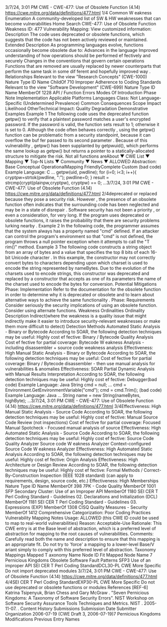 3/7/24, 3:01 PM CWE - CWE-477: Use of Obsolete Function (4.14)
https://cwe.mitre.org/data/deﬁnitions/477.html 1/4
Common W eakness Enumeration
A community-developed list of SW & HW weaknesses that can become
vulnerabilities
Home Search
CWE-477: Use of Obsolete Function
Weakness ID: 477
Vulnerability Mapping: 
View customized information:
 Description
The code uses deprecated or obsolete functions, which suggests that the code has not been actively reviewed or maintained.
 Extended Description
As programming languages evolve, functions occasionally become obsolete due to:
Advances in the language
Improved understanding of how operations should be performed ef fectively and securely
Changes in the conventions that govern certain operations
Functions that are removed are usually replaced by newer counterparts that perform the same task in some dif ferent and hopefully
improved way .
 Relationships
 Relevant to the view "Research Concepts" (CWE-1000)
Nature Type ID Name
ChildOf 710 Improper Adherence to Coding Standards
 Relevant to the view "Software Development" (CWE-699)
Nature Type ID Name
MemberOf 1228 API / Function Errors
 Modes Of Introduction
Phase Note
Implementation
 Applicable Platforms
Languages
Class: Not Language-Specific (Undetermined Prevalence)
 Common Consequences
Scope Impact Likelihood
OtherTechnical Impact: Quality Degradation
 Demonstrative Examples
Example 1
The following code uses the deprecated function getpw() to verify that a plaintext password matches a user's encrypted password. If
the password is valid, the function sets result to 1; otherwise it is set to 0.
Although the code often behaves correctly , using the getpw() function can be problematic from a security standpoint, because it can
overflow the buf fer passed to its second parameter . Because of this vulnerability , getpw() has been supplanted by getpwuid(), which
performs the same lookup as getpw() but returns a pointer to a statically-allocated structure to mitigate the risk. Not all functions areAbout ▼ CWE List ▼ Mapping ▼ Top-N Lists ▼ Community ▼ News ▼
ALLOWED
Abstraction: Base
Conceptual OperationalMapping
FriendlyComplete Custom
(bad code) Example Language: C 
...
getpw(uid, pwdline);
for (i=0; i<3; i++){
cryptpw=strtok(pwdline, ":");
pwdline=0;
}
result = strcmp(crypt(plainpw,cryptpw), cryptpw) == 0;
...3/7/24, 3:01 PM CWE - CWE-477: Use of Obsolete Function (4.14)
https://cwe.mitre.org/data/deﬁnitions/477.html 2/4deprecated or replaced because they pose a security risk. However , the presence of an obsolete function often indicates that the
surrounding code has been neglected and may be in a state of disrepair . Software security has not been a priority , or even a
consideration, for very long. If the program uses deprecated or obsolete functions, it raises the probability that there are security
problems lurking nearby .
Example 2
In the following code, the programmer assumes that the system always has a property named "cmd" defined. If an attacker can
control the program's environment so that "cmd" is not defined, the program throws a null pointer exception when it attempts to call
the "T rim()" method.
Example 3
The following code constructs a string object from an array of bytes and a value that specifies the top 8 bits of each 16-bit Unicode
character .
In this example, the constructor may not correctly convert bytes to characters depending upon which charset is used to encode the
string represented by nameBytes. Due to the evolution of the charsets used to encode strings, this constructor was deprecated and
replaced by a constructor that accepts as one of its parameters the name of the charset used to encode the bytes for conversion.
 Potential Mitigations
Phase: Implementation
Refer to the documentation for the obsolete function in order to determine why it is deprecated or obsolete and to learn about
alternative ways to achieve the same functionality .
Phase: Requirements
Consider seriously the security implications of using an obsolete function. Consider using alternate functions.
 Weakness Ordinalities
Ordinality Description
Indirect(where the weakness is a quality issue that might indirectly make it easier to introduce security-relevant weaknesses or make
them more difficult to detect)
 Detection Methods
Automated Static Analysis - Binary or Bytecode
According to SOAR, the following detection techniques may be useful:
Highly cost ef fective:
Binary / Bytecode Quality Analysis
Cost ef fective for partial coverage:
Bytecode W eakness Analysis - including disassembler + source code weakness analysis
Effectiveness: High
Manual Static Analysis - Binary or Bytecode
According to SOAR, the following detection techniques may be useful:
Cost ef fective for partial coverage:
Binary / Bytecode disassembler - then use manual analysis for vulnerabilities & anomalies
Effectiveness: SOAR Partial
Dynamic Analysis with Manual Results Interpretation
According to SOAR, the following detection techniques may be useful:
Highly cost ef fective:
Debugger(bad code) Example Language: Java 
String cmd = null;
...
cmd = Environment.GetEnvironmentVariable("cmd");
cmd = cmd.Trim();
(bad code) Example Language: Java 
...
String name = new String(nameBytes, highByte);
...3/7/24, 3:01 PM CWE - CWE-477: Use of Obsolete Function (4.14)
https://cwe.mitre.org/data/deﬁnitions/477.html 3/4Effectiveness: High
Manual Static Analysis - Source Code
According to SOAR, the following detection techniques may be useful:
Highly cost ef fective:
Manual Source Code Review (not inspections)
Cost ef fective for partial coverage:
Focused Manual Spotcheck - Focused manual analysis of source
Effectiveness: High
Automated Static Analysis - Source Code
According to SOAR, the following detection techniques may be useful:
Highly cost ef fective:
Source Code Quality Analyzer
Source code W eakness Analyzer
Context-configured Source Code W eakness Analyzer
Effectiveness: High
Automated Static Analysis
According to SOAR, the following detection techniques may be useful:
Highly cost ef fective:
Origin Analysis
Effectiveness: High
Architecture or Design Review
According to SOAR, the following detection techniques may be useful:
Highly cost ef fective:
Formal Methods / Correct-By-Construction
Inspection (IEEE 1028 standard) (can apply to requirements, design, source code, etc.)
Effectiveness: High
 Memberships
Nature Type ID Name
MemberOf 398 7PK - Code Quality
MemberOf 1001 SFP Secondary Cluster: Use of an Improper API
MemberOf 1180 SEI CER T Perl Coding Standard - Guidelines 02. Declarations and Initialization (DCL)
MemberOf 1181 SEI CER T Perl Coding Standard - Guidelines 03. Expressions (EXP)
MemberOf 1308 CISQ Quality Measures - Security
MemberOf 1412 Comprehensive Categorization: Poor Coding Practices
 Vulnerability Mapping Notes
Usage: ALLOWED (this CWE ID could be used to map to real-world vulnerabilities)
Reason: Acceptable-Use
Rationale:
This CWE entry is at the Base level of abstraction, which is a preferred level of abstraction for mapping to the root causes of
vulnerabilities.
Comments:
Carefully read both the name and description to ensure that this mapping is an appropriate fit. Do not try to 'force' a mapping to a
lower-level Base/V ariant simply to comply with this preferred level of abstraction.
 Taxonomy Mappings
Mapped T axonomy Name Node ID Fit Mapped Node Name
7 Pernicious Kingdoms Obsolete
Software Fault Patterns SFP3 Use of an improper API
SEI CER T Perl Coding
StandardDCL30-PL CWE More Specific Do not import deprecated modules
3/7/24, 3:01 PM CWE - CWE-477: Use of Obsolete Function (4.14)
https://cwe.mitre.org/data/deﬁnitions/477.html 4/4SEI CER T Perl Coding
StandardEXP30-PL CWE More Specific Do not use deprecated or obsolete functions or modules
 References
[REF-6] Katrina Tsipenyuk, Brian Chess and Gary McGraw . "Seven Pernicious Kingdoms: A Taxonomy of Software Security
Errors". NIST Workshop on Software Security Assurance Tools Techniques and Metrics. NIST . 2005-11-07.
.
 Content History
 Submissions
Submission Date Submitter Organization
2006-07-19
(CWE Draft 3, 2006-07-19)7 Pernicious Kingdoms
 Modifications
 Previous Entry Names